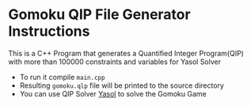 # Gomoku QIP File Generator Instructions
This is a C++ Program that generates a Quantified Integer Program(QIP) with more than 100000 constraints and variables for Yasol Solver
- To run it compile `main.cpp` 
- Resulting `gomoku.qlp` file will be printed to the source directory 
- You can use QIP Solver [Yasol](http://tm-server-2.wiwi.uni-siegen.de/t3-q-mip/ "Yasol Solver Website") to solve the Gomoku Game
